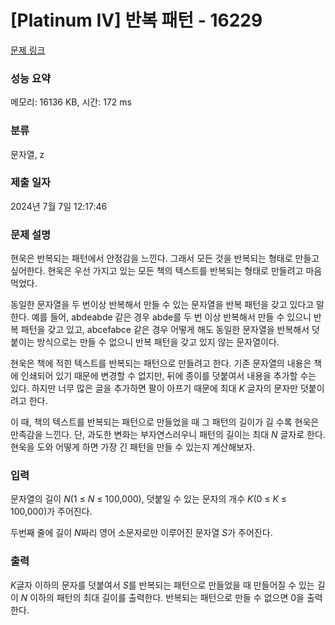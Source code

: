 # [Platinum IV] 반복 패턴 - 16229 

[문제 링크](https://www.acmicpc.net/problem/16229) 

### 성능 요약

메모리: 16136 KB, 시간: 172 ms

### 분류

문자열, z

### 제출 일자

2024년 7월 7일 12:17:46

### 문제 설명

<p> 현욱은 반복되는 패턴에서 안정감을 느낀다. 그래서 모든 것을 반복되는 형태로 만들고 싶어한다. 현욱은 우선 가지고 있는 모든 책의 텍스트를 반복되는 형태로 만들려고 마음 먹었다.</p>

<p><meta charset="utf-8"></p>

<p> 동일한 문자열을 두 번이상 반복해서 만들 수 있는 문자열을 반복 패턴을 갖고 있다고 말한다. 예를 들어, abdeabde 같은 경우 abde를 두 번 이상 반복해서 만들 수 있으니 반복 패턴을 갖고 있고, abcefabce 같은 경우 어떻게 해도 동일한 문자열을 반복해서 덧붙이는 방식으로는 만들 수 없으니 반복 패턴을 갖고 있지 않는 문자열이다.</p>

<p>현욱은 책에 적힌 텍스트를 반복되는 패턴으로 만들려고 한다. 기존 문자열의 내용은 책에 인쇄되어 있기 때문에 변경할 수 없지만, 뒤에 종이를 덧붙여서 내용을 추가할 수는 있다. 하지만 너무 많은 글을 추가하면 팔이 아프기 때문에 최대 <i>K </i>글자의 문자만 덧붙이려고 한다.</p>

<p>이 때, 책의 텍스트를 반복되는 패턴으로 만들었을 때 그 패턴의 길이가 길 수록 현욱은 만족감을 느낀다. 단, 과도한 변화는 부자연스러우니 패턴의 길이는 최대 <em>N</em> 글자로 한다. 현욱을 도와 어떻게 하면 가장 긴 패턴을 만들 수 있는지 계산해보자.</p>

### 입력 

 <p>문자열의 길이 <em>N</em>(1 ≤ <em>N</em> ≤ 100,000), 덧붙일 수 있는 문자의 개수 <em>K</em>(0 ≤ <em>K</em> ≤ 100,000)가 주어진다.</p>

<p><meta charset="utf-8"></p>

<p>두번째 줄에 길이 <em>N</em>짜리 영어 소문자로만 이루어진 문자열 <em>S</em>가 주어진다.</p>

### 출력 

 <p><em>K</em>글자 이하의 문자를 덧붙여서 <em>S</em>를 반복되는 패턴으로 만들었을 때 만들어질 수 있는 길이 <em>N</em><em> </em>이하의 패턴의 최대 길이를 출력한다. 반복되는 패턴으로 만들 수 없으면 0을 출력한다.</p>

